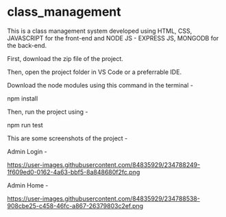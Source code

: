 # class_management
This is a class management system developed using HTML, CSS, JAVASCRIPT for the front-end and NODE JS - EXPRESS JS, MONGODB for the back-end.

First, download the zip file of the project.

Then, open the project folder in VS Code or a preferrable IDE.

Download the node modules using this command in the terminal - 

npm install

Then, run the project using - 

npm run test

This are some screenshots of the project - 

Admin Login - 

https://user-images.githubusercontent.com/84835929/234788249-1f609ed0-0162-4a63-bbf5-8a848680f2fc.png

Admin Home - 

https://user-images.githubusercontent.com/84835929/234788538-908cbe25-c458-46fc-a867-26379803c2ef.png
